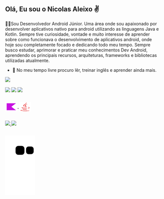## Olá, Eu sou o Nicolas Aleixo ✌️

👨‍💻Sou Desenvolvedor Android Júnior. Uma área onde sou apaixonado por desenvolver aplicativos nativo para android utilizando as linguagens Java e Kotlin. Sempre tive curiosidade, vontade e muito interesse de aprender sobre como funcionava o desenvolvimento de aplicativos android, onde hoje sou completamente focado e dedicando todo meu tempo. Sempre busco estudar, aprimorar e praticar meu conhecimentos Dev Android, aprendendo os principais recursos, arquiteturas, frameworks e bibliotecas utilizadas atualmente.

- 🚀 No meu tempo livre procuro lêr, treinar inglês e aprender ainda mais.

[![](https://visitcount.itsvg.in/api?id=Aleixo-Dev&label=Profile%20Views&icon=5&pretty=false)](https://visitcount.itsvg.in)

<div>
 <a href="https://www.instagram.com/nicolas09aa/"><img src="https://img.shields.io/badge/Instagram-E4405F?style=for-the-badge&logo=instagram&logoColor=white"></a>
 <a href="https://www.linkedin.com/in/nicolas-aleixo/"><img src="https://img.shields.io/badge/LinkedIn-0077B5?style=for-the-badge&logo=linkedin&logoColor=white"></a>
 <a href="nicolasaleixo2020@gmail.com"><img src="https://img.shields.io/badge/Gmail-D14836?style=for-the-badge&logo=gmail&logoColor=white"</a>
</div> 

##
 
<div style="display: inline_block">
 <img align="center" alt="Nicolas-Kotlin" height="30" width="40" src="https://raw.githubusercontent.com/devicons/devicon/master/icons/kotlin/kotlin-plain.svg">
 <img align="center" alt="Nicolas-Java" height="30" width="40" src="https://raw.githubusercontent.com/devicons/devicon/master/icons/java/java-plain.svg">
</div>

<!-- <img src="https://user-images.githubusercontent.com/70382532/138322189-2db8df52-9dcb-40a0-88a8-c365466bd33d.gif" width="700" height="400" /> -->

<!-- [![GitHub Streak](https://github-readme-streak-stats.herokuapp.com?user=Aleixo-Dev&theme=dracula&border_radius=4&locale=pt_BR&date_format=j%2Fn%5B%2FY%5D)](https://git.io/streak-stats)  -->
 
##

<div style="display: inline_block">
 <img height="150em" src="https://github-readme-streak-stats.herokuapp.com?user=Aleixo-Dev&theme=dracula&border_radius=4&locale=pt_BR&date_format=j%2Fn%5B%2FY%5D" />
 <img height="150em" src="https://github-readme-stats.vercel.app/api?username=aleixo-dev&show_icons=true&theme=dracula&inclue_all_commits=true&count_private=true" />
</div>


<!-- <img height="150em" src="https://github-readme-stats.vercel.app/api/top-langs/?username=aleixo-dev&layout=compact&langs_count=7&theme=dracula" /> -->

##
    
![Snake animation](https://github.com/Aleixo-Dev/Aleixo-Dev/blob/output/github-contribution-grid-snake.svg)
